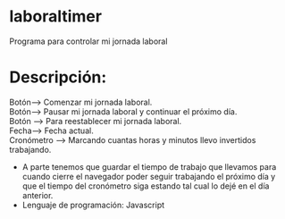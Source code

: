 # laboraltimer
Programa para controlar mi jornada laboral

# Descripción:

Botón--> Comenzar mi jornada laboral.    
Botón--> Pausar mi jornada laboral y continuar el próximo día.    
Botón --> Para reestablecer mi jornada laboral.    
Fecha--> Fecha actual.    
Cronómetro --> Marcando cuantas horas y minutos llevo invertidos trabajando.    
* A parte tenemos que guardar el tiempo de trabajo que llevamos para cuando cierre el navegador poder seguir trabajando el próximo día y que el tiempo del cronómetro siga estando tal cual lo dejé en el día anterior.
* Lenguaje de programación: Javascript